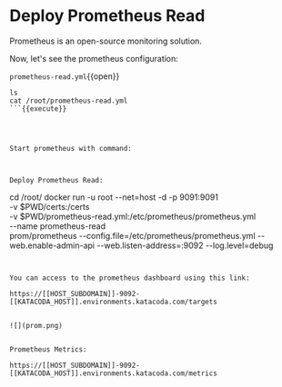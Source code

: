# Deploy Prometheus Read

Prometheus is an open-source monitoring solution.

Now, let's see the prometheus configuration:

`prometheus-read.yml`{{open}}



```
ls
cat /root/prometheus-read.yml
```{{execute}}




Start prometheus with command:



Deploy Prometheus Read:

```
cd /root/
docker run -u root --net=host -d -p 9091:9091 \
    -v $PWD/certs:/certs \
    -v $PWD/prometheus-read.yml:/etc/prometheus/prometheus.yml \
    --name prometheus-read \
    prom/prometheus --config.file=/etc/prometheus/prometheus.yml --web.enable-admin-api --web.listen-address=:9092 --log.level=debug
```{{execute}}


You can access to the prometheus dashboard using this link:

https://[[HOST_SUBDOMAIN]]-9092-[[KATACODA_HOST]].environments.katacoda.com/targets


![](prom.png)


Prometheus Metrics:

https://[[HOST_SUBDOMAIN]]-9092-[[KATACODA_HOST]].environments.katacoda.com/metrics
